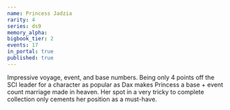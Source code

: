 ```yaml
---
name: Princess Jadzia
rarity: 4
series: ds9
memory_alpha:
bigbook_tier: 2
events: 17
in_portal: true
published: true
---
```


Impressive voyage, event, and base numbers. Being only 4 points off the SCI leader for a character as popular as Dax makes Princess a base + event count marriage made in heaven. Her spot in a very tricky to complete collection only cements her position as a must-have.
